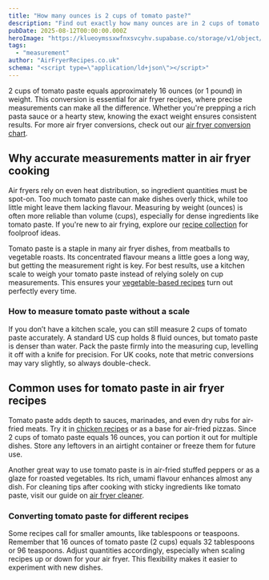 ```yaml
---
title: "How many ounces is 2 cups of tomato paste?"
description: "Find out exactly how many ounces are in 2 cups of tomato paste with this simple UK conversion guide. Perfect for air fryer recipes!"
pubDate: 2025-08-12T00:00:00.000Z
heroImage: "https://klueoymssxwfnxsvcyhv.supabase.co/storage/v1/object/public/md/how-many-ounces-is-2-cups-of-tomato-paste-e94bd5b9.webp"
tags:
  - "measurement"
author: "AirFryerRecipes.co.uk"
schema: "<script type=\"application/ld+json\"></script>"
---
```


<p>2 cups of tomato paste equals approximately 16 ounces (or 1 pound) in weight. This conversion is essential for air fryer recipes, where precise measurements can make all the difference. Whether you're prepping a rich pasta sauce or a hearty stew, knowing the exact weight ensures consistent results. For more air fryer conversions, check out our <a href=https://www.airfryerrecipe.co.uk/air-fryer-conversion-chart>air fryer conversion chart</a>.</p>  

<h2>Why accurate measurements matter in air fryer cooking</h2>  
<p>Air fryers rely on even heat distribution, so ingredient quantities must be spot-on. Too much tomato paste can make dishes overly thick, while too little might leave them lacking flavour. Measuring by weight (ounces) is often more reliable than volume (cups), especially for dense ingredients like tomato paste. If you're new to air frying, explore our <a href=https://www.airfryerrecipe.co.uk/recipes>recipe collection</a> for foolproof ideas.</p>  

<p>Tomato paste is a staple in many air fryer dishes, from meatballs to vegetable roasts. Its concentrated flavour means a little goes a long way, but getting the measurement right is key. For best results, use a kitchen scale to weigh your tomato paste instead of relying solely on cup measurements. This ensures your <a href=https://www.airfryerrecipe.co.uk/recipe-category/vegetables>vegetable-based recipes</a> turn out perfectly every time.</p>  

<h3>How to measure tomato paste without a scale</h3>  
<p>If you don’t have a kitchen scale, you can still measure 2 cups of tomato paste accurately. A standard US cup holds 8 fluid ounces, but tomato paste is denser than water. Pack the paste firmly into the measuring cup, levelling it off with a knife for precision. For UK cooks, note that metric conversions may vary slightly, so always double-check.</p>  

<h2>Common uses for tomato paste in air fryer recipes</h2>  
<p>Tomato paste adds depth to sauces, marinades, and even dry rubs for air-fried meats. Try it in <a href=https://www.airfryerrecipe.co.uk/recipe-category/chicken>chicken recipes</a> or as a base for air-fried pizzas. Since 2 cups of tomato paste equals 16 ounces, you can portion it out for multiple dishes. Store any leftovers in an airtight container or freeze them for future use.</p>  

<p>Another great way to use tomato paste is in air-fried stuffed peppers or as a glaze for roasted vegetables. Its rich, umami flavour enhances almost any dish. For cleaning tips after cooking with sticky ingredients like tomato paste, visit our guide on <a href=https://www.airfryerrecipe.co.uk/air-fryer-cleaner>air fryer cleaner</a>.</p>  

<h3>Converting tomato paste for different recipes</h3>  
<p>Some recipes call for smaller amounts, like tablespoons or teaspoons. Remember that 16 ounces of tomato paste (2 cups) equals 32 tablespoons or 96 teaspoons. Adjust quantities accordingly, especially when scaling recipes up or down for your air fryer. This flexibility makes it easier to experiment with new dishes.</p>